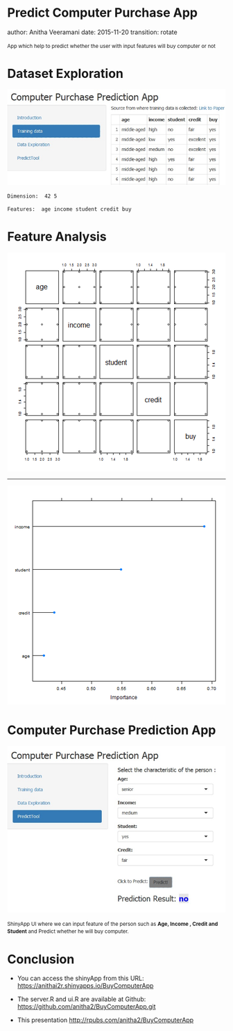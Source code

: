 Predict Computer Purchase App
========================================================
author: Anitha Veeramani
date: 2015-11-20
transition: rotate

<small> App which help to predict whether the user with input features will buy computer or not
</small>




Dataset Exploration
========================================================
![alt text](Trainingdata.jpg)


```
Dimension:  42 5
```

```
Features:  age income student credit buy
```

Feature Analysis
========================================================
![plot of chunk unnamed-chunk-2](BuyComputerApp-figure/unnamed-chunk-2-1.png) 
***
![plot of chunk unnamed-chunk-3](BuyComputerApp-figure/unnamed-chunk-3-1.png) 


Computer Purchase Prediction App
========================================================
![alt text](App.jpg)

<small>ShinyApp UI where we can input feature of the person such as **Age, Income , Credit and Student** and Predict whether he will buy computer.</small>


Conclusion
========================================================
- You can access the shinyApp from this URL: https://anithai2r.shinyapps.io/BuyComputerApp

- The server.R and ui.R are available at Github: https://github.com/anitha2/BuyComputerApp.git

- This presentation http://rpubs.com/anitha2/BuyComputerApp
